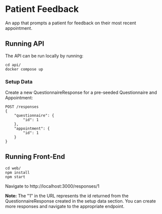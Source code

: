 # Patient Feedback

An app that prompts a patient for feedback on their most recent appointment.

## Running API

The API can be run locally by running:

```
cd api/
docker compose up
```

### Setup Data

Create a new QuestionnaireResponse for a pre-seeded Questionnaire and Appointment:
```
POST /responses
{
    "questionnaire": {
        "id": 1
    },
    "appointment": {
        "id": 1
    }
}
```

## Running Front-End

```
cd web/
npm install
npm start
```

Navigate to http://localhost:3000/responses/1

**Note:** The "1" in the URL represents the id returned from the QuestionnaireResponse created in the setup data section. You can create more responses and navigate to the appropriate endpoint.
